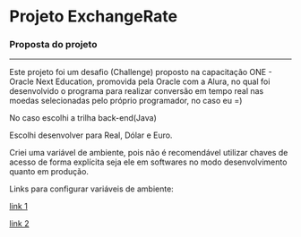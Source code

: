 # Projeto ExchangeRate

### Proposta do projeto

---

Este projeto foi um desafio (Challenge) proposto na capacitação ONE - Oracle Next Education, promovida pela Oracle com
a Alura, no qual foi desenvolvido o programa para realizar conversão em tempo real nas moedas selecionadas pelo próprio
programador, no caso eu =)

No caso escolhi a trilha back-end(Java)

Escolhi desenvolver para Real, Dólar e Euro.

Criei uma variável de ambiente, pois não é recomendável utilizar chaves de acesso de forma explícita seja ele em softwares
no modo desenvolvimento quanto em produção.

Links para configurar variáveis de ambiente:

[link 1](https://www.baeldung.com/intellij-idea-environment-variables)

[link 2](https://www.jetbrains.com/help/objc/add-environment-variables-and-program-arguments.html)